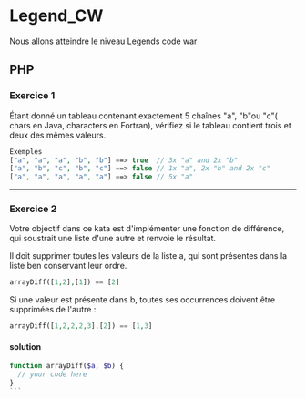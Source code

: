 # Legend_CW
Nous allons atteindre le niveau Legends  code war

## PHP

### Exercice 1
Étant donné un tableau contenant exactement 5 chaînes "a", "b"ou "c"( chars en Java, characters en Fortran), vérifiez si le tableau contient trois et deux des mêmes valeurs.

```php
Exemples
["a", "a", "a", "b", "b"] ==> true  // 3x "a" and 2x "b"
["a", "b", "c", "b", "c"] ==> false // 1x "a", 2x "b" and 2x "c"
["a", "a", "a", "a", "a"] ==> false // 5x "a"
```
------------------------------------------------------------------------------

### Exercice 2
Votre objectif dans ce kata est d'implémenter une fonction de différence, qui soustrait une liste d'une autre et renvoie le résultat.

Il doit supprimer toutes les valeurs de la liste a, qui sont présentes dans la liste ben conservant leur ordre.

```php
arrayDiff([1,2],[1]) == [2]
```
Si une valeur est présente dans b, toutes ses occurrences doivent être supprimées de l'autre :

```php
arrayDiff([1,2,2,2,3],[2]) == [1,3]
```
#### solution
````php
function arrayDiff($a, $b) {
  // your code here
}
```


